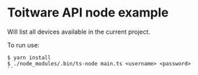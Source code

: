 # Toitware API node example

Will list all devices available in the current project.

To run use:
```
$ yarn install
$ ./node_modules/.bin/ts-node main.ts <username> <password>
``
